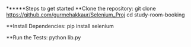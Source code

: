 ******Steps to get started
**Clone the repository:
git clone https://github.com/gurmehakkaur/Selenium_Proj
cd study-room-booking

**Install Dependencies:
pip install selenium

**Run the Tests:
python lib.py

